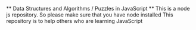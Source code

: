 ** Data Structures and Algorithms / Puzzles in JavaScript **
This is a node js repository. So please make sure that you have node installed
This repository is to help others who are learning JavaScript